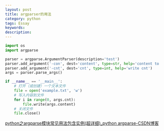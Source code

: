 ```yaml
---
layout: post
title: argparser的用法
category: python
tags: Essay
keywords: 
description: 
---
```


```python
import os
import argparse

parser = argparse.ArgumentParser(description='test')
parser.add_argument('-con', dest='content', type=str, help='content to write')
parser.add_argument('-cnt', dest='cnt', type=int, help='write cnt')
args = parser.parse_args()

if __name__ == '__main__':
    # 打开（或创建）一个文本文件
    file = open('example.txt', 'w')
    # 写入内容到文件
    for i in range(0, args.cnt):
        file.write(args.content)
    # 关闭文件
    file.close()
```

[python之argparse模块常见用法包含实例(超详细)\_python argparse-CSDN博客](https://blog.csdn.net/RudeTomatoes/article/details/117003291)
